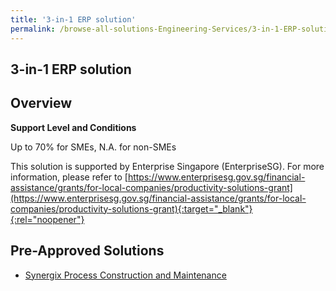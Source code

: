 ```yaml
---
title: '3-in-1 ERP solution'
permalink: /browse-all-solutions-Engineering-Services/3-in-1-ERP-solution
---
```


## 3-in-1 ERP solution
## Overview

**Support Level and Conditions**

Up to 70% for SMEs, N.A. for non-SMEs

This solution is supported by Enterprise Singapore (EnterpriseSG). For more information, please refer to [https://www.enterprisesg.gov.sg/financial-assistance/grants/for-local-companies/productivity-solutions-grant](https://www.enterprisesg.gov.sg/financial-assistance/grants/for-local-companies/productivity-solutions-grant){:target="_blank"}{:rel="noopener"}

## Pre-Approved Solutions

- <a href='/productivity-solutions-grant/solutionrepo/solution2339' target='_blank'>Synergix Process Construction and Maintenance</a><br>
